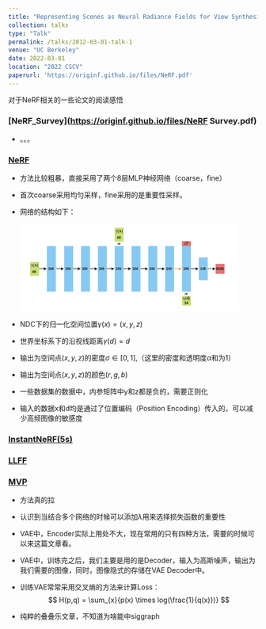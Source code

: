 ```yaml
---
title: "Representing Scenes as Neural Radiance Fields for View Synthesis（NeRF）"
collection: talks
type: "Talk"
permalink: /talks/2012-03-01-talk-1
venue: "UC Berkeley"
date: 2022-03-01
location: "2022 CSCV"
paperurl: 'https://originf.github.io/files/NeRF.pdf'
---
```


对于NeRF相关的一些论文的阅读感悟



### [NeRF_Survey](https://originf.github.io/files/NeRF Survey.pdf)

- 。。。

### [NeRF](https://originf.github.io/files/NeRF.pdf)

- 方法比较粗暴，直接采用了两个8层MLP神经网络（coarse，fine）

- 首次coarse采用均匀采样，fine采用的是重要性采样。

- 网络的结构如下：

  ![截屏2022-11-23 17.04.55](NeRF.assets/%E6%88%AA%E5%B1%8F2022-11-23%2017.04.55.png)

- NDC下的归一化空间位置$\gamma(x)=(x,y,z)$

- 世界坐标系下的沿视线距离$\gamma(d)=d$

- 输出为空间点$(x,y,z)$的密度$\sigma \in [0,1]$,（这里的密度和透明度$\alpha$和为1）

- 输出为空间点$(x,y,z)$的颜色$(r,g,b)$

- 一些数据集的数据中，内参矩阵中y和z都是负的，需要正则化

- 输入的数据x和d均是通过了位置编码（Position Encoding）传入的，可以减少高频图像的敏感度

### [InstantNeRF(5s)](https://originf.github.io/files/5s_NeRF.pdf)

### [LLFF](https://originf.github.io/files/LLFF.pdf)

### [MVP](https://originf.github.io/files/Faster_interface.pdf)

- 方法真的拉

- 认识到当结合多个网络的时候可以添加$\lambda$用来选择损失函数的重要性

- VAE中，Encoder实际上用处不大，现在常用的只有四种方法，需要的时候可以来这篇文章看。

- VAE中，训练完之后，我们主要是用的是Decoder，输入为高斯噪声，输出为我们需要的图像，同时，图像隐式的存储在VAE Decoder中。

- 训练VAE常常采用交叉熵的方法来计算Loss：
  $$
  H(p,q) = \sum_{x}{p(x) \times log(\frac{1}{q(x)})}
  $$

- 纯粹的叠叠乐文章，不知道为啥能中siggraph

